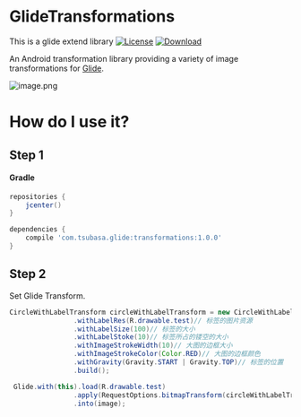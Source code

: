 # GlideTransformations
This is a glide extend library
[![License](https://img.shields.io/badge/license-Apache%202-blue.svg)](https://www.apache.org/licenses/LICENSE-2.0) [ ![Download](https://api.bintray.com/packages/tsubasap91/maven/transformations/images/download.svg) ](https://bintray.com/tsubasap91/maven/transformations/_latestVersion)

An Android transformation library providing a variety of image transformations for [Glide](https://github.com/bumptech/glide).


![image.png](http://upload-images.jianshu.io/upload_images/1712960-8c7600a50d5e7945.png?imageMogr2/auto-orient/strip%7CimageView2/2/w/1240)


# How do I use it?

## Step 1

#### Gradle
```groovy
repositories {
    jcenter()
}

dependencies {
    compile 'com.tsubasa.glide:transformations:1.0.0'
}
```

## Step 2

Set Glide Transform.

```java
CircleWithLabelTransform circleWithLabelTransform = new CircleWithLabelTransform.Builder()
                .withLabelRes(R.drawable.test)// 标签的图片资源
                .withLabelSize(100)// 标签的大小
                .withLabelStoke(10)// 标签所占的镂空的大小
                .withImageStrokeWidth(10)// 大图的边框大小
                .withImageStrokeColor(Color.RED)// 大图的边框颜色
                .withGravity(Gravity.START | Gravity.TOP)// 标签的位置
                .build();

 Glide.with(this).load(R.drawable.test)
                .apply(RequestOptions.bitmapTransform(circleWithLabelTransform))
                .into(image);
```
